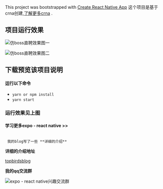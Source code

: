 This project was bootstrapped with [Create React Native App](https://github.com/react-community/create-react-native-app)
这个项目是基于crna创建,[了解更多crna](https://github.com/react-community/create-react-native-app)
.

## 项目运行效果
![仿boss直聘效果图一](https://images2017.cnblogs.com/blog/1106982/201801/1106982-20180118131955521-493645199.gif)

![仿boss直聘效果图二](https://images2017.cnblogs.com/blog/1106982/201801/1106982-20180117230856678-1654657327.gif)


## 下载预览该项目说明

#### 运行以下命令

* `yarn or npm install`
* `yarn start`

### 运行效果见上图

#### 学习更多expo - react native >>
 ```

  我的blog写了一些 **详细的介绍**

 ```

**详细的介绍地址**

[topbirdsblog](http://wwww.cnblogs.com/gdsblog)

**我的qq交流群**

![expo - react native兴趣交流群](https://images.cnblogs.com/cnblogs_com/gdsblog/1148936/o_1.jpg)
